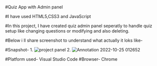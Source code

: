 #Quiz App with Admin panel

#I have used HTML5,CSS3 and JavaScript

#In this project, I have created quiz admin panel seperatly to handle quiz setup like changing questions or modifying and also deleting.

#Below i ll share screenshot to understand what actually it loks like-

#Snapshot-
1.
![project panel](https://user-images.githubusercontent.com/98013184/197629881-2a058e96-6133-4bd1-ab70-d94bfca328ca.jpg)
2.
![Annotation 2022-10-25 012652](https://user-images.githubusercontent.com/98013184/197629940-dcfd0546-c807-489d-9d80-bda8b53326fd.jpg)

#Platform used- Visual Studio Code
#Browser- Chrome


